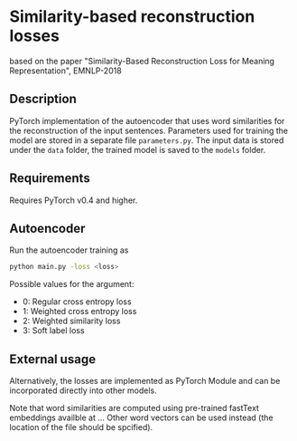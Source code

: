 # Similarity-based reconstruction losses
based on the paper "Similarity-Based Reconstruction Loss for Meaning Representation", EMNLP-2018

## Description
PyTorch implementation of the autoencoder that uses word similarities for the reconstruction of the input sentences.
Parameters used for training the model are stored in a separate file `parameters.py`.
The input data is stored under the `data` folder, the trained model is saved to the `models` folder.

## Requirements
Requires PyTorch v0.4 and higher.


## Autoencoder 
Run the autoencoder training as 

```sh
python main.py -loss <loss>
```

Possible values for the <loss> argument:
* 0: Regular cross entropy loss
* 1: Weighted cross entropy loss
* 2: Weighted similarity loss
* 3: Soft label loss

## External usage

Alternatively, the losses are implemented as PyTorch Module and can be incorporated directly into other models.

Note that word similarities are computed using pre-trained fastText embeddings availble at ...
Other word vectors can be used instead (the location of the file should be spcified).

